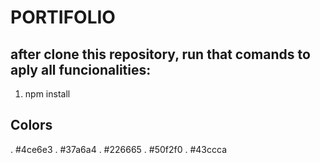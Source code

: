 # PORTIFOLIO

## after clone this repository, run that comands to aply all funcionalities:

1. npm install
## Colors

. #4ce6e3
. #37a6a4
. #226665
. #50f2f0
. #43ccca

